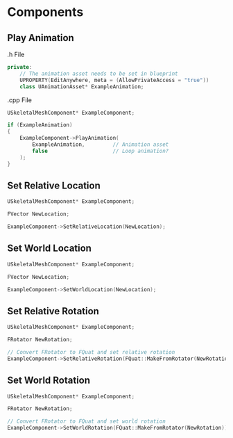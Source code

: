 # Components

## Play Animation

.h File
```cpp
private:
	// The animation asset needs to be set in blueprint
	UPROPERTY(EditAnywhere, meta = (AllowPrivateAccess = "true"))
	class UAnimationAsset* ExampleAnimation;
```

.cpp File
```cpp
USkeletalMeshComponent* ExampleComponent;

if (ExampleAnimation)
{
	ExampleComponent->PlayAnimation(
		ExampleAnimation,         // Animation asset
		false                     // Loop animation?
	);
}
```

## Set Relative Location

```cpp
USkeletalMeshComponent* ExampleComponent;

FVector NewLocation;

ExampleComponent->SetRelativeLocation(NewLocation);
```

## Set World Location

```cpp
USkeletalMeshComponent* ExampleComponent;

FVector NewLocation;

ExampleComponent->SetWorldLocation(NewLocation);
```

## Set Relative Rotation

```cpp
USkeletalMeshComponent* ExampleComponent;

FRotator NewRotation;

// Convert FRotator to FQuat and set relative rotation
ExampleComponent->SetRelativeRotation(FQuat::MakeFromRotator(NewRotation));
```

## Set World Rotation

```cpp
USkeletalMeshComponent* ExampleComponent;

FRotator NewRotation;

// Convert FRotator to FQuat and set world rotation
ExampleComponent->SetWorldRotation(FQuat::MakeFromRotator(NewRotation));
```
